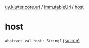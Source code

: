 [uy.klutter.core.uri](../index.md) / [ImmutableUri](index.md) / [host](.)


# host
`abstract val host: String?` [(source)](https://github.com/kohesive/klutter/blob/master/core-jdk6/src/main/kotlin/uy/klutter/core/uri/UriBuilder.kt#L32)


